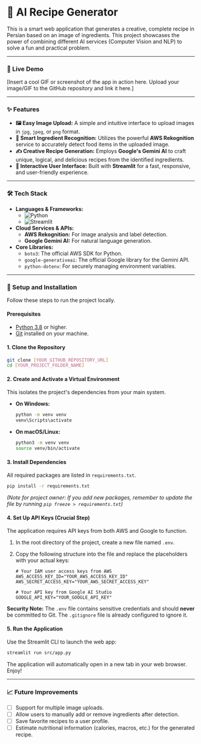 # 🍳 AI Recipe Generator

This is a smart web application that generates a creative, complete recipe in Persian based on an image of ingredients. This project showcases the power of combining different AI services (Computer Vision and NLP) to solve a fun and practical problem.

---

### 📸 Live Demo

[Insert a cool GIF or screenshot of the app in action here. Upload your image/GIF to the GitHub repository and link it here.]

---

### ✨ Features

*   **🖼️ Easy Image Upload:** A simple and intuitive interface to upload images in `jpg`, `jpeg`, or `png` format.
*   **🧠 Smart Ingredient Recognition:** Utilizes the powerful **AWS Rekognition** service to accurately detect food items in the uploaded image.
*   **✍️ Creative Recipe Generation:** Employs **Google's Gemini AI** to craft unique, logical, and delicious recipes from the identified ingredients.
*   **🚀 Interactive User Interface:** Built with **Streamlit** for a fast, responsive, and user-friendly experience.

---

### 🛠️ Tech Stack

*   **Languages & Frameworks:**
    *   ![Python](https://img.shields.io/badge/Python-3.8%2B-blue.svg)
    *   ![Streamlit](https://img.shields.io/badge/Streamlit-1.25%2B-red.svg)
*   **Cloud Services & APIs:**
    *   **AWS Rekognition:** For image analysis and label detection.
    *   **Google Gemini AI:** For natural language generation.
*   **Core Libraries:**
    *   `boto3`: The official AWS SDK for Python.
    *   `google-generativeai`: The official Google library for the Gemini API.
    *   `python-dotenv`: For securely managing environment variables.

---

### 🚀 Setup and Installation

Follow these steps to run the project locally.

#### Prerequisites
*   [Python 3.8](https://www.python.org/downloads/) or higher.
*   [Git](https://git-scm.com/) installed on your machine.

#### 1. Clone the Repository
```bash
git clone [YOUR_GITHUB_REPOSITORY_URL]
cd [YOUR_PROJECT_FOLDER_NAME]
```

#### 2. Create and Activate a Virtual Environment
This isolates the project's dependencies from your main system.
*   **On Windows:**
    ```bash
    python -m venv venv
    venv\Scripts\activate
    ```
*   **On macOS/Linux:**
    ```bash
    python3 -m venv venv
    source venv/bin/activate
    ```

#### 3. Install Dependencies
All required packages are listed in `requirements.txt`.
```bash
pip install -r requirements.txt
```
*(Note for project owner: If you add new packages, remember to update the file by running `pip freeze > requirements.txt`)*

#### 4. Set Up API Keys (Crucial Step)
The application requires API keys from both AWS and Google to function.

1.  In the root directory of the project, create a new file named `.env`.
2.  Copy the following structure into the file and replace the placeholders with your actual keys:

    ```
    # Your IAM user access keys from AWS
    AWS_ACCESS_KEY_ID="YOUR_AWS_ACCESS_KEY_ID"
    AWS_SECRET_ACCESS_KEY="YOUR_AWS_SECRET_ACCESS_KEY"

    # Your API key from Google AI Studio
    GOOGLE_API_KEY="YOUR_GOOGLE_API_KEY"
    ```
**Security Note:** The `.env` file contains sensitive credentials and should **never** be committed to Git. The `.gitignore` file is already configured to ignore it.

#### 5. Run the Application
Use the Streamlit CLI to launch the web app:
```bash
streamlit run src/app.py
```
The application will automatically open in a new tab in your web browser. Enjoy!

---

### 📈 Future Improvements
- [ ] Support for multiple image uploads.
- [ ] Allow users to manually add or remove ingredients after detection.
- [ ] Save favorite recipes to a user profile.
- [ ] Estimate nutritional information (calories, macros, etc.) for the generated recipe.